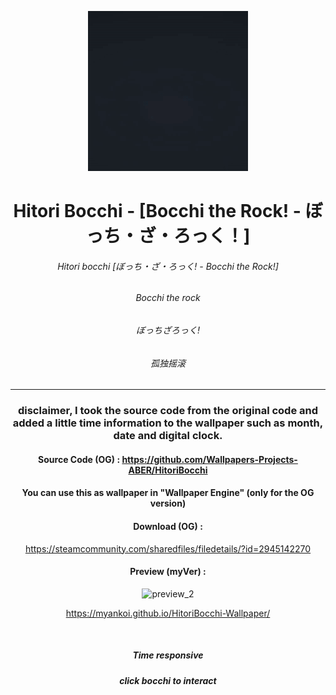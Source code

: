 <div align = "center">

![preview_2](Preview_new.gif)

# Hitori Bocchi - [Bocchi the Rock! - ぼっち・ざ・ろっく！]
###### Hitori bocchi [ぼっち・ざ・ろっく! - Bocchi the Rock!]
###### Bocchi the rock
###### ぼっちざろっく!
###### 孤独摇滚

------------------

### disclaimer, I took the source code from the original code and added a little time information to the wallpaper such as month, date and digital clock.
#### Source Code (OG) : https://github.com/Wallpapers-Projects-ABER/HitoriBocchi

#### You can use this as wallpaper in "Wallpaper Engine" (only for the OG version)

#### Download (OG) :

https://steamcommunity.com/sharedfiles/filedetails/?id=2945142270

#### Preview (myVer) :

![preview_2](previewGif.gif)

https://myankoi.github.io/HitoriBocchi-Wallpaper/

</br>

##### Time responsive
##### click bocchi to interact



</div>
